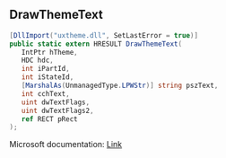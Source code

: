 ## DrawThemeText

```csharp
[DllImport("uxtheme.dll", SetLastError = true)]
public static extern HRESULT DrawThemeText(
   IntPtr hTheme,
   HDC hdc,
   int iPartId,
   int iStateId,
   [MarshalAs(UnmanagedType.LPWStr)] string pszText,
   int cchText,
   uint dwTextFlags,
   uint dwTextFlags2,
   ref RECT pRect
);
```

Microsoft documentation: [Link](https://docs.microsoft.com/en-us/windows/win32/api/uxtheme/nf-uxtheme-drawthemetext)
